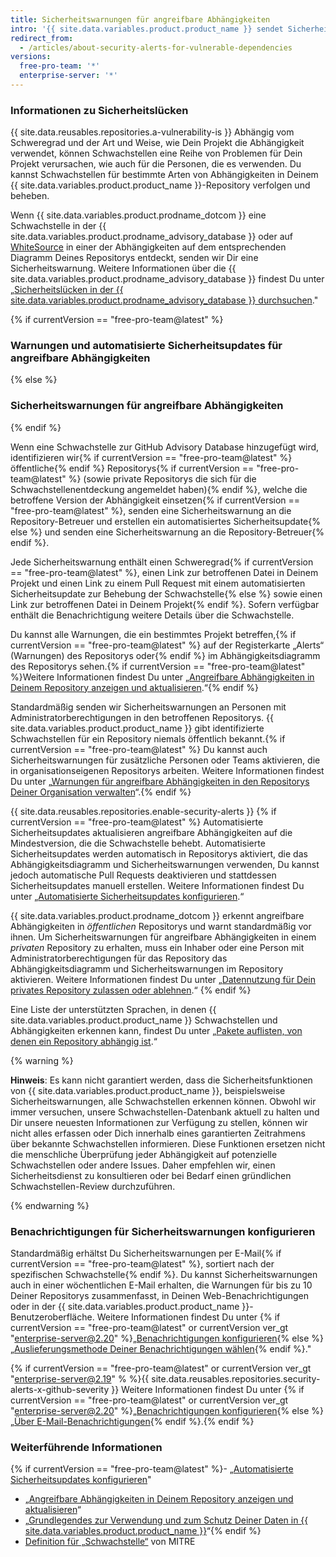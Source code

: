 ```yaml
---
title: Sicherheitswarnungen für angreifbare Abhängigkeiten
intro: '{{ site.data.variables.product.product_name }} sendet Sicherheitswarnungen, wenn wir Schwachstellen entdecken, die Dein Repository betreffen.'
redirect_from:
  - /articles/about-security-alerts-for-vulnerable-dependencies
versions:
  free-pro-team: '*'
  enterprise-server: '*'
---
```


### Informationen zu Sicherheitslücken

{{ site.data.reusables.repositories.a-vulnerability-is }} Abhängig vom Schweregrad und der Art und Weise, wie Dein Projekt die Abhängigkeit verwendet, können Schwachstellen eine Reihe von Problemen für Dein Projekt verursachen, wie auch für die Personen, die es verwenden. Du kannst Schwachstellen für bestimmte Arten von Abhängigkeiten in Deinem {{ site.data.variables.product.product_name }}-Repository verfolgen und beheben.

Wenn {{ site.data.variables.product.prodname_dotcom }} eine Schwachstelle in der {{ site.data.variables.product.prodname_advisory_database }} oder auf [WhiteSource](https://www.whitesourcesoftware.com/GitHubSecurityAlerts) in einer der Abhängigkeiten auf dem entsprechenden Diagramm Deines Repositorys entdeckt, senden wir Dir eine Sicherheitswarnung. Weitere Informationen über die {{ site.data.variables.product.prodname_advisory_database }} findest Du unter „<a href="/github/managing-security-vulnerabilities/browsing-security-vulnerabilities-in-the-github-advisory-database" class="dotcom-only">Sicherheitslücken in der {{ site.data.variables.product.prodname_advisory_database }} durchsuchen</a>."

{% if currentVersion == "free-pro-team@latest" %}
### Warnungen und automatisierte Sicherheitsupdates für angreifbare Abhängigkeiten
{% else %}
### Sicherheitswarnungen für angreifbare Abhängigkeiten
{% endif %}

Wenn eine Schwachstelle zur GitHub Advisory Database hinzugefügt wird, identifizieren wir{% if currentVersion == "free-pro-team@latest" %} öffentliche{% endif %} Repositorys{% if currentVersion == "free-pro-team@latest" %} (sowie private Repositorys die sich für die Schwachstellenentdeckung angemeldet haben){% endif %}, welche die betroffene Version der Abhängigkeit einsetzen{% if currentVersion == "free-pro-team@latest" %}, senden eine Sicherheitswarnung an die Repository-Betreuer und erstellen ein automatisiertes Sicherheitsupdate{% else %} und senden eine Sicherheitswarnung an die Repository-Betreuer{% endif %}.

Jede Sicherheitswarnung enthält einen Schweregrad{% if currentVersion == "free-pro-team@latest" %}, einen Link zur betroffenen Datei in Deinem Projekt und einen Link zu einem Pull Request mit einem automatisierten Sicherheitsupdate zur Behebung der Schwachstelle{% else %} sowie einen Link zur betroffenen Datei in Deinem Projekt{% endif %}. Sofern verfügbar enthält die Benachrichtigung weitere Details über die Schwachstelle.

Du kannst alle Warnungen, die ein bestimmtes Projekt betreffen,{% if currentVersion == "free-pro-team@latest" %} auf der Registerkarte „Alerts“ (Warnungen) des Repositorys oder{% endif %} im Abhängigkeitsdiagramm des Repositorys sehen.{% if currentVersion == "free-pro-team@latest" %}Weitere Informationen findest Du unter „[Angreifbare Abhängigkeiten in Deinem Repository anzeigen und aktualisieren](/articles/viewing-and-updating-vulnerable-dependencies-in-your-repository).“{% endif %}

Standardmäßig senden wir Sicherheitswarnungen an Personen mit Administratorberechtigungen in den betroffenen Repositorys. {{ site.data.variables.product.product_name }} gibt identifizierte Schwachstellen für ein Repository niemals öffentlich bekannt.{% if currentVersion == "free-pro-team@latest" %} Du kannst auch Sicherheitswarnungen für zusätzliche Personen oder Teams aktivieren, die in organisationseigenen Repositorys arbeiten. Weitere Informationen findest Du unter „[Warnungen für angreifbare Abhängigkeiten in den Repositorys Deiner Organisation verwalten](/articles/managing-alerts-for-vulnerable-dependencies-in-your-organization-s-repositories)“.{% endif %}

{{ site.data.reusables.repositories.enable-security-alerts }}
{% if currentVersion == "free-pro-team@latest" %}
Automatisierte Sicherheitsupdates aktualisieren angreifbare Abhängigkeiten auf die Mindestversion, die die Schwachstelle behebt. Automatisierte Sicherheitsupdates werden automatisch in Repositorys aktiviert, die das Abhängigkeitsdiagramm und Sicherheitswarnungen verwenden, Du kannst jedoch automatische Pull Requests deaktivieren und stattdessen Sicherheitsupdates manuell erstellen. Weitere Informationen findest Du unter „[Automatisierte Sicherheitsupdates konfigurieren](/github/managing-security-vulnerabilities/configuring-automated-security-updates).“

{{ site.data.variables.product.prodname_dotcom }} erkennt angreifbare Abhängigkeiten in _öffentlichen_ Repositorys und warnt standardmäßig vor ihnen. Um Sicherheitswarnungen für angreifbare Abhängigkeiten in einem _privaten_ Repository zu erhalten, muss ein Inhaber oder eine Person mit Administratorberechtigungen für das Repository das Abhängigkeitsdiagramm und Sicherheitswarnungen im Repository aktivieren. Weitere Informationen findest Du unter „[Datennutzung für Dein privates Repository zulassen oder ablehnen](/articles/opting-into-or-out-of-data-use-for-your-private-repository).“
{% endif %}

Eine Liste der unterstützten Sprachen, in denen {{ site.data.variables.product.product_name }} Schwachstellen und Abhängigkeiten erkennen kann, findest Du unter „[Pakete auflisten, von denen ein Repository abhängig ist](/articles/listing-the-packages-that-a-repository-depends-on).“

{% warning %}

**Hinweis**: Es kann nicht garantiert werden, dass die Sicherheitsfunktionen von {{ site.data.variables.product.product_name }}, beispielsweise Sicherheitswarnungen, alle Schwachstellen erkennen können. Obwohl wir immer versuchen, unsere Schwachstellen-Datenbank aktuell zu halten und Dir unsere neuesten Informationen zur Verfügung zu stellen, können wir nicht alles erfassen oder Dich innerhalb eines garantierten Zeitrahmens über bekannte Schwachstellen informieren. Diese Funktionen ersetzen nicht die menschliche Überprüfung jeder Abhängigkeit auf potenzielle Schwachstellen oder andere Issues. Daher empfehlen wir, einen Sicherheitsdienst zu konsultieren oder bei Bedarf einen gründlichen Schwachstellen-Review durchzuführen.

{% endwarning %}

### Benachrichtigungen für Sicherheitswarnungen konfigurieren

Standardmäßig erhältst Du Sicherheitswarnungen per E-Mail{% if currentVersion == "free-pro-team@latest" %}, sortiert nach der spezifischen Schwachstelle{% endif %}. Du kannst Sicherheitswarnungen auch in einer wöchentlichen E-Mail erhalten, die Warnungen für bis zu 10 Deiner Repositorys zusammenfasst, in Deinen Web-Benachrichtigungen oder in der {{ site.data.variables.product.product_name }}-Benutzeroberfläche. Weitere Informationen findest Du unter {% if currentVersion == "free-pro-team@latest" or currentVersion ver_gt "enterprise-server@2.20" %}„[Benachrichtigungen konfigurieren](/github/managing-subscriptions-and-notifications-on-github/configuring-notifications#security-alert-options){% else %}„[Auslieferungsmethode Deiner Benachrichtigungen wählen](/github/receiving-notifications-about-activity-on-github/choosing-the-delivery-method-for-your-notifications){% endif %}."

{% if currentVersion == "free-pro-team@latest" or currentVersion ver_gt "enterprise-server@2.19" % %}{{ site.data.reusables.repositories.security-alerts-x-github-severity }} Weitere Informationen findest Du unter {% if currentVersion == "free-pro-team@latest" or currentVersion ver_gt "enterprise-server@2.20" %}„[Benachrichtigungen konfigurieren](/github/managing-subscriptions-and-notifications-on-github/configuring-notifications#filtering-email-notifications){% else %}„[Über E-Mail-Benachrichtigungen](/github/receiving-notifications-about-activity-on-github/about-email-notifications){% endif %}.{% endif %}

### Weiterführende Informationen

{% if currentVersion == "free-pro-team@latest" %}- „[Automatisierte Sicherheitsupdates konfigurieren](/github/managing-security-vulnerabilities/configuring-automated-security-updates)"
- „[Angreifbare Abhängigkeiten in Deinem Repository anzeigen und aktualisieren](/articles/viewing-and-updating-vulnerable-dependencies-in-your-repository)“
- „[Grundlegendes zur Verwendung und zum Schutz Deiner Daten in {{ site.data.variables.product.product_name }}](/categories/understanding-how-github-uses-and-protects-your-data)“{% endif %}
- [Definition für „Schwachstelle“](https://cve.mitre.org/about/terminology.html#vulnerability) von MITRE
